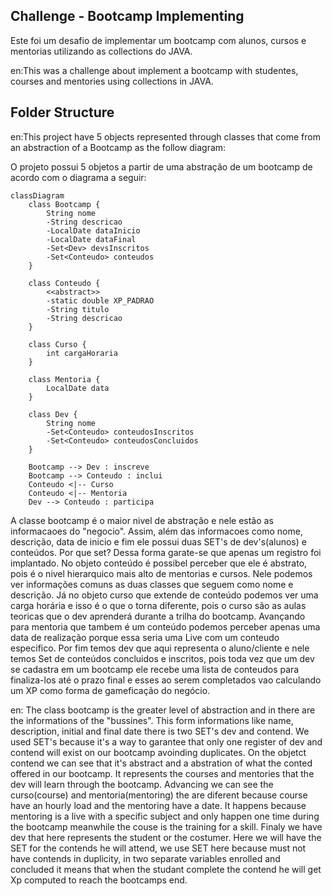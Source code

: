 ## Challenge - Bootcamp Implementing

Este foi um desafio de implementar um bootcamp com alunos, cursos e mentorias utilizando as collections do JAVA.

en:This was a challenge about implement a bootcamp with studentes, courses and mentories using collections in JAVA.

## Folder Structure

en:This project have 5 objects represented through classes that come from an abstraction of a Bootcamp as the follow diagram:

O projeto possui 5 objetos a partir de uma abstração de um bootcamp de acordo com o diagrama a seguir:
```
classDiagram
    class Bootcamp {
        String nome
        -String descricao
        -LocalDate dataInicio
        -LocalDate dataFinal
        -Set<Dev> devsInscritos
        -Set<Conteudo> conteudos
    }

    class Conteudo {
        <<abstract>>
        -static double XP_PADRAO
        -String titulo
        -String descricao
    }

    class Curso {
        int cargaHoraria
    }

    class Mentoria {
        LocalDate data
    }

    class Dev {
        String nome
        -Set<Conteudo> conteudosInscritos
        -Set<Conteudo> conteudosConcluidos
    }

    Bootcamp --> Dev : inscreve
    Bootcamp --> Conteudo : inclui
    Conteudo <|-- Curso
    Conteudo <|-- Mentoria
    Dev --> Conteudo : participa
```

  A classe bootcamp é o maior nivel de abstração e nele estão as informacaoes do "negocio". Assim, além das informacoes como nome, descrição, data de inicio e fim ele possui duas SET's de dev's(alunos) e conteúdos. Por que set? Dessa forma garate-se que apenas um registro foi implantado.
  No objeto conteúdo é possibel perceber que ele é abstrato, pois é o nivel hierarquico mais alto de mentorias e cursos. Nele podemos ver informações comuns as duas classes que seguem como nome e descrição.
  Já no objeto curso que extende de conteúdo podemos ver uma carga horária e isso é o que o torna diferente, pois o curso são as aulas teoricas que o dev aprenderá durante a trilha do bootcamp.
  Avançando para mentoria que tambem é um conteúdo podemos perceber apenas uma data de realização porque essa seria uma Live com um conteudo especifico.
  Por fim temos dev que aqui representa o aluno/cliente e nele temos Set de conteúdos concluidos e inscritos, pois toda vez que um dev se cadastra em um bootcamp ele recebe uma lista de conteudos para finaliza-los até o prazo final e esses ao serem completados vao calculando um XP como forma de gameficação do negócio.

  en: The class bootcamp is the greater level of abstraction and in there are the informations of the "bussines". This form informations like name, description, initial and final date there is two SET's dev and contend. We used SET's because it's a way to garantee that only one register of dev and contend will exist on our bootcamp avoinding duplicates.
  On the objetct contend we can see that it's abstract and a abstration of what the conted offered in our bootcamp. It represents the courses and mentories that the dev will learn through the bootcamp.
  Advancing we can see the curso(course) and mentoria(mentoring) the are diferent because course have an hourly load and the mentoring have a date. It happens because mentoring is a live with a specific subject and only happen one time during the bootcamp meanwhile the couse is the training for a skill.
  Finaly we have dev that here represents the student or the costumer. Here we will have the SET for the contends he will attend, we use SET here because must not have contends in duplicity, in two separate variables enrolled and concluded it means that when the studant complete the contend he will get Xp computed to reach the bootcamps end.

